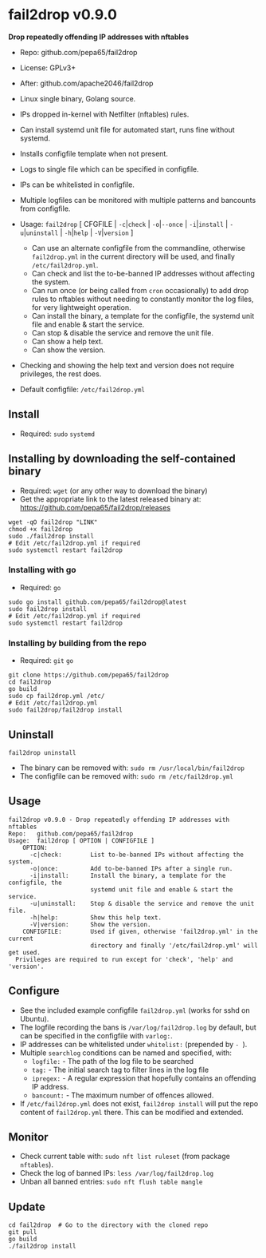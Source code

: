 # fail2drop v0.9.0
**Drop repeatedly offending IP addresses with nftables**

* Repo: github.com/pepa65/fail2drop
* License: GPLv3+
* After: github.com/apache2046/fail2drop
* Linux single binary, Golang source.
* IPs dropped in-kernel with Netfilter (nftables) rules.
* Can install systemd unit file for automated start, runs fine without systemd.
* Installs configfile template when not present.
* Logs to single file which can be specified in configfile.
* IPs can be whitelisted in configfile.
* Multiple logfiles can be monitored with multiple patterns and bancounts from configfile.
* Usage: `fail2drop` [ CFGFILE | `-c`|`check` | `-o`|`--once` | `-i`|`install` | `-u`|`uninstall` | `-h`|`help` | `-V`|`version` ]
  - Can use an alternate configfile from the commandline, otherwise 
    `fail2drop.yml` in the current directory will be used, and finally `/etc/fail2drop.yml`.
  - Can check and list the to-be-banned IP addresses without affecting the system.
  - Can run once (or being called from `cron` occasionally) to add drop rules to nftables
    without needing to constantly monitor the log files, for very lightweight operation.
  - Can install the binary, a template for the configfile, the systemd unit file and enable & start the service.
  - Can stop & disable the service and remove the unit file.
  - Can show a help text.
  - Can show the version.
* Checking and showing the help text and version does not require privileges, the rest does.

* Default configfile: `/etc/fail2drop.yml`

## Install
* Required: `sudo` `systemd`

## Installing by downloading the self-contained binary
* Required: `wget` (or any other way to download the binary)
* Get the appropriate link to the latest released binary at:
  https://github.com/pepa65/fail2drop/releases

```
wget -qO fail2drop "LINK"
chmod +x fail2drop
sudo ./fail2drop install
# Edit /etc/fail2drop.yml if required
sudo systemctl restart fail2drop
```

### Installing with go
* Required: `go`

```
sudo go install github.com/pepa65/fail2drop@latest
sudo fail2drop install
# Edit /etc/fail2drop.yml if required
sudo systemctl restart fail2drop
```

### Installing by building from the repo
* Required: `git` `go`

```
git clone https://github.com/pepa65/fail2drop
cd fail2drop
go build
sudo cp fail2drop.yml /etc/
# Edit /etc/fail2drop.yml
sudo fail2drop/fail2drop install
```

## Uninstall
`fail2drop uninstall`

* The binary can be removed with: `sudo rm /usr/local/bin/fail2drop`
* The configfile can be removed with: `sudo rm /etc/fail2drop.yml`

## Usage
```
fail2drop v0.9.0 - Drop repeatedly offending IP addresses with nftables
Repo:   github.com/pepa65/fail2drop
Usage:  fail2drop [ OPTION | CONFIGFILE ]
    OPTION:
      -c|check:        List to-be-banned IPs without affecting the system.
      -o|once:         Add to-be-banned IPs after a single run.
      -i|install:      Install the binary, a template for the configfile, the
                       systemd unit file and enable & start the service.
      -u|uninstall:    Stop & disable the service and remove the unit file.
      -h|help:         Show this help text.
      -V|version:      Show the version.
    CONFIGFILE:        Used if given, otherwise 'fail2drop.yml' in the current
                       directory and finally '/etc/fail2drop.yml' will get used.
  Privileges are required to run except for 'check', 'help' and 'version'.
```

## Configure
* See the included example configfile `fail2drop.yml` (works for sshd on Ubuntu).
* The logfile recording the bans is `/var/log/fail2drop.log` by default,
  but can be specified in the configfile with `varlog:`.
* IP addresses can be whitelisted under `whitelist:` (prepended by `- `).
* Multiple `searchlog` conditions can be named and specified, with:
  - `logfile:` - The path of the log file to be searched
  - `tag:` - The initial search tag to filter lines in the log file
  - `ipregex:` - A regular expression that hopefully contains an offending IP address.
  - `bancount:` - The maximum number of offences allowed.
* If `/etc/fail2drop.yml` does not exist, `fail2drop install` will put the repo content
  of `fail2drop.yml` there. This can be modified and extended.

## Monitor
* Check current table with: `sudo nft list ruleset` (from package `nftables`).
* Check the log of banned IPs: `less /var/log/fail2drop.log`
* Unban all banned entries: `sudo nft flush table mangle`

## Update
```
cd fail2drop  # Go to the directory with the cloned repo
git pull
go build
./fail2drop install
```
